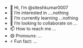 - 👋 Hi, I’m @siteshkumar0007
- 👀 I’m interested in ....nothing
- 🌱 I’m currently learning ...nothing
- 💞️ I’m looking to collaborate on ...
- 📫 How to reach me ...
- 😄 Pronouns: ...
- ⚡ Fun fact: ...

<!---
siteshkumar0007/siteshkumar0007 is a ✨ special ✨ repository because its `README.md` (this file) appears on your GitHub profile.
You can click the Preview link to take a look at your changes.
--->
